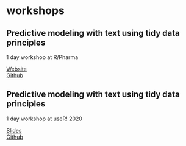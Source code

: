 
<!-- README.md is generated from README.Rmd. Please edit that file -->

# workshops

<!-- badges: start -->
<!-- badges: end -->

## Predictive modeling with text using tidy data principles

1 day workshop at R/Pharma

[Website](https://textmodels4pharma.netlify.app/)  
[Github](https://github.com/EmilHvitfeldt/textmodels4pharma)

## Predictive modeling with text using tidy data principles

1 day workshop at useR! 2020

[Slides](https://emilhvitfeldt.github.io/useR2020-text-modeling-tutorial/)  
[Github](https://github.com/EmilHvitfeldt/useR2020-text-modeling-tutorial)
